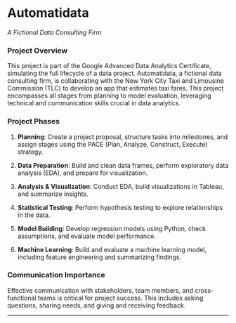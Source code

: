 # Automatidata
*A Fictional Data Consulting Firm*

### Project Overview
This project is part of the Google Advanced Data Analytics Certificate, simulating the full lifecycle of a data project. Automatidata, a fictional data consulting firm, is collaborating with the New York City Taxi and Limousine Commission (TLC) to develop an app that estimates taxi fares. This project encompasses all stages from planning to model evaluation, leveraging technical and communication skills crucial in data analytics.

### Project Phases

1. **Planning**: Create a project proposal, structure tasks into milestones, and assign stages using the PACE (Plan, Analyze, Construct, Execute) strategy.
   
2. **Data Preparation**: Build and clean data frames, perform exploratory data analysis (EDA), and prepare for visualization.

3. **Analysis & Visualization**: Conduct EDA, build visualizations in Tableau, and summarize insights.

4. **Statistical Testing**: Perform hypothesis testing to explore relationships in the data.

5. **Model Building**: Develop regression models using Python, check assumptions, and evaluate model performance.

6. **Machine Learning**: Build and evaluate a machine learning model, including feature engineering and summarizing findings.

### Communication Importance
Effective communication with stakeholders, team members, and cross-functional teams is critical for project success. This includes asking questions, sharing needs, and giving and receiving feedback.

---
